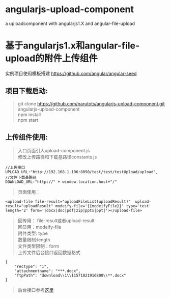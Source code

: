 # angularjs-upload-component
a uploadcomponent with angularjs1.X and angular-file-upload

基于angularjs1.x和angular-file-upload的附件上传组件 
==================================================
实例项目使用模板搭建 https://github.com/angular/angular-seed   

项目下载启动:<br>
--
 >git clone https://github.com/narutots/angularjs-upload-component.git<br>
 >angularjs-upload-component<br>
 >npm install<br>
 >npm start<br>
 
上传组件使用:<br>
--
>入口页面引入upload-component.js<br>
>修改上传路径和下载基路径constants.js
```
//上传接口
UPLOAD_URL:"http://192.168.1.106:8090/test/test/testUpload/upload",  
//文件下载基路径
DOWNLOAD_URL:"http://" + window.location.host+"/"				 
```
>页面使用：
```
<upload-file file-result="uploadFileList(uploadResult)"  upload-result="uploadResult" modeify-file='{{modeifyFile}}' type='test' length='2' form='|docx|doc|pdf|zip|pptx|ppt|'></upload-file>
```
> 回传用： file-result或者upload-result<br> 
>回显用：modeify-file <br> 
>附件类型: type<br> 
>数量限制:length<br> 
>文件类型限制：form<br> 
>上传文件后台接口返回数据格式
```
{
	"rectype": "1",
	"attachmentname": "***.docx",
	"ftpPath": "download\\1\\11571821916800\\**.docx"
}
```
>后台接口参考[这里](https://blog.csdn.net/narutots/article/details/78481475)

 
 
